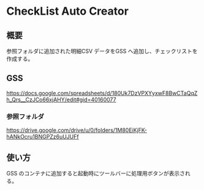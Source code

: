 # CheckList Auto Creator
## 概要
参照フォルダに追加された明細CSV データをGSS へ追加し、チェックリストを作成する。

## GSS
https://docs.google.com/spreadsheets/d/180Uk7DzVPXYyxwF8BwCTaQqZh_Qrs__CzJCo66xjAHY/edit#gid=40160077

### 参照フォルダ
https://drive.google.com/drive/u/0/folders/1M80EiKjFK-hANkOcru1BNGPZz6uUJUFf

## 使い方
GSS のコンテナに追加すると起動時にツールバーに処理用ボタンが表示される。